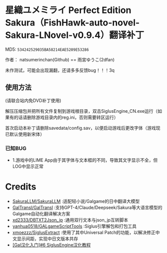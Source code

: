 # 星織ユメミライ Perfect Edition Sakura（FishHawk-auto-novel-Sakura-LNovel-v0.9.4）翻译补丁

MD5: `534242529035BA58214EAE5209E53286`

作者： natsumerinchan(Github) == 雨宮ゆうこ(2dfan)

未作测试，可能会出现漏翻，还请多多反馈bug！！！3q

## 使用方法
(请联合站内免DVD补丁使用)

解压压缩包并把所有文件复制到游戏根目录，双击SiglusEngine_CN.exe运行（如果有的话请删除游戏目录内的reg.ini，否则需要转区运行）

首次启动本补丁请删除savedata/config.sav，以便启动游戏后更改字体（游戏现已默认使用新宋体）

### 已知BUG
- 1.游戏中的LIME App由于其字体与文本框的不同，导致其文字显示不全，但LOG中显示正常

# Credits

- [SakuraLLM/SakuraLLM](https://github.com/SakuraLLM/SakuraLLM.git) :适配轻小说/Galgame的日中翻译大模型
- [GalTransl/GalTransl](https://github.com/GalTransl/GalTransl.git) :支持GPT-4/Claude/Deepseek/Sakura等大语言模型的Galgame自动化翻译解决方案
- [xd2333/DBTXT2Json_jp](https://github.com/xd2333/DBTXT2Json_jp.git) :通用双行文本与json_jp互转脚本
- [yanhua0518/GALgameScriptTools](https://github.com/yanhua0518/GALgameScriptTools.git) :Siglus引擎解包和打包工具
- [xmoezzz/SiglusExtract](https://github.com/xmoezzz/SiglusExtract.git) :使用了其中Universal Patch的功能，以解决修正中文显示间距，实现中日文版本共存
- [[Gal汉化入门]#6 SiglusEngine汉化教程](https://www.bilibili.com/read/cv13305423)